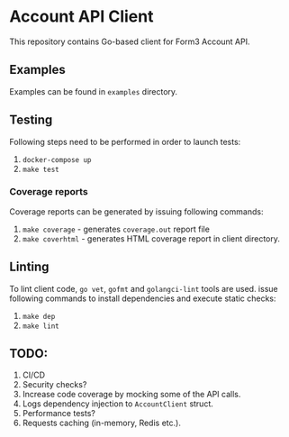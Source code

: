 # Account API Client

This repository contains Go-based client for Form3 Account API.

## Examples

Examples can be found in `examples` directory.

## Testing

Following steps need to be performed in order to launch tests:

1. `docker-compose up`
2. `make test`

### Coverage reports

Coverage reports can be generated by issuing following commands:
1. `make coverage` - generates `coverage.out` report file
2. `make coverhtml` - generates HTML coverage report in client directory.

## Linting

To lint client code, `go vet`, `gofmt` and `golangci-lint` tools are used. issue following commands to install dependencies and execute static checks:
1. `make dep`
2. `make lint`

## TODO: 
1. CI/CD
2. Security checks?
3. Increase code coverage by mocking some of the API calls.
4. Logs dependency injection to `AccountClient` struct.
5. Performance tests?
6. Requests caching (in-memory, Redis etc.).
